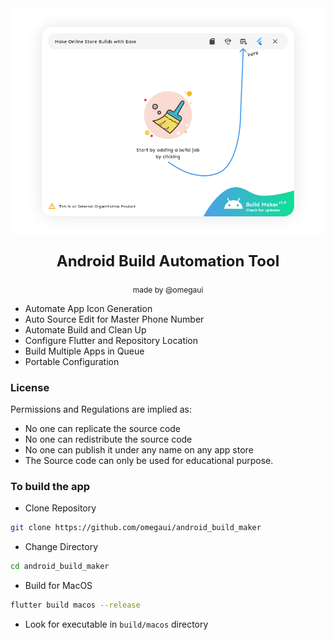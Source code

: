 <div align="center">
    <img src=".github/images/screenshot.png" alt="Screenshot"/>
    <p style="font-size: 24px; font-weight: bold;">Android Build Automation Tool</p>
    <p style="font-size: 12px">made by @omegaui</p>
</div>

- Automate App Icon Generation
- Auto Source Edit for Master Phone Number
- Automate Build and Clean Up
- Configure Flutter and Repository Location
- Build Multiple Apps in Queue
- Portable Configuration

### License
Permissions and Regulations are implied as:
- No one can replicate the source code
- No one can redistribute the source code
- No one can publish it under any name on any app store
- The Source code can only be used for educational purpose.

### To build the app
- Clone Repository

```sh
git clone https://github.com/omegaui/android_build_maker
```

- Change Directory
```sh
cd android_build_maker
```

- Build for MacOS
```sh
flutter build macos --release
```

- Look for executable in `build/macos` directory